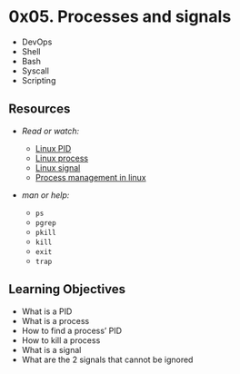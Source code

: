 # 0x05. Processes and signals
* DevOps
* Shell
* Bash
* Syscall
* Scripting

## Resources

* _Read or watch:_

   * [Linux PID](https://www.linfo.org/pid.html "Title")
   * [Linux process](https://www.thegeekstuff.com/2012/03/linux-processes-environment/ "Title")
   * [Linux signal](https://www.educative.io/answers/what-are-linux-signals "Title")
   * [Process management in linux](https://www.digitalocean.com/community/tutorials/process-management-in-linux "Title")

* _man or help:_

   * `ps`
   * `pgrep`
   * `pkill`
   * `kill`
   * `exit`
   * `trap`

## Learning Objectives

   * What is a PID
   * What is a process
   * How to find a process’ PID
   * How to kill a process
   * What is a signal
   * What are the 2 signals that cannot be ignored

